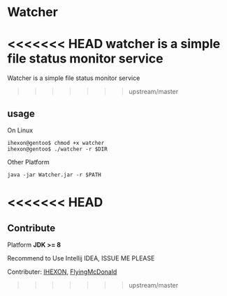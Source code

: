 # Watcher

<<<<<<< HEAD
watcher is a simple file status monitor service
=======
Watcher is a simple file status monitor service
>>>>>>> upstream/master

## usage 

On Linux

```shell script
ihexon@gentoo$ chmod +x watcher
ihexon@gentoo$ ./watcher -r $DIR
```

Other Platform

```shell script
java -jar Watcher.jar -r $PATH
```
<<<<<<< HEAD
=======

## Contribute

Platform **JDK >= 8**

Recommend to Use Intellij IDEA, ISSUE ME PLEASE

Contributer: [IHEXON](https://github.com/ihexon), [FlyingMcDonald](https://github.com/FlyingMcDonald)
>>>>>>> upstream/master
